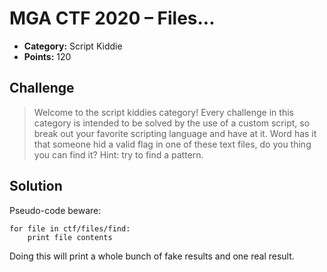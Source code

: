 # MGA CTF 2020 – Files...

* **Category:** Script Kiddie
* **Points:** 120

## Challenge

> Welcome to the script kiddies category! Every challenge in this category is intended to be solved by the use of a 
custom script, so break out your favorite scripting language and have at it. Word has it that someone hid a valid 
flag in one of these text files, do you thing you can find it? Hint: try to find a pattern.

## Solution

Pseudo-code beware:
```
for file in ctf/files/find:
    print file contents
```

Doing this will print a whole bunch of fake results and one real result.
